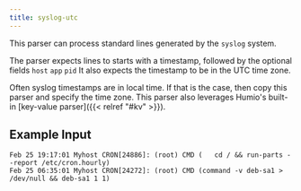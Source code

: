 ```yaml
---
title: syslog-utc
---
```


This parser can process standard lines generated by the `syslog` system.

The parser expects lines to starts with a timestamp, followed by the optional fields `host` `app` `pid`
It also expects the timestamp to be in the UTC time zone.

Often syslog timestamps are in local time. If that is the case, then copy this parser and specify the time zone.
This parser also leverages Humio's built-in [key-value parser]({{< relref "#kv" >}}).

## Example Input

```
Feb 25 19:17:01 Myhost CRON[24886]: (root) CMD (   cd / && run-parts --report /etc/cron.hourly)
Feb 25 06:35:01 Myhost CRON[24272]: (root) CMD (command -v deb-sa1 > /dev/null && deb-sa1 1 1)
```
